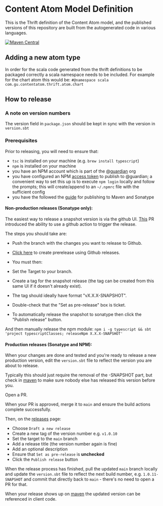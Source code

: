 # Content Atom Model Definition

This is the Thrift definition of the Content Atom model, and the published versions of this repository are built from the autogenerated code in various languages.

[![Maven Central](https://maven-badges.herokuapp.com/maven-central/com.gu/content-atom-model-thrift/badge.svg)](https://maven-badges.herokuapp.com/maven-central/com.gu/content-atom-model-thrift)

## Adding a new atom type

In order for the scala code generated from the thrift definitions to be packaged correctly a scala namespace needs to be included. For example for the chart atom this would be:
`#@namespace scala com.gu.contentatom.thrift.atom.chart`

## How to release

### A note on version numbers

The version field in `package.json` should be kept in sync with the version in `version.sbt`

### Prerequisites

Prior to releasing, you will need to ensure that:
 - `tsc` is installed on your machine (e.g. `brew install typescript`)
 - `npm` is installed on your machine
 - you have an NPM account which is part of the [@guardian](https://www.npmjs.com/org/guardian) org
 - you have configured an NPM [access token](https://docs.npmjs.com/creating-and-viewing-authentication-tokens) to 
   publish to @guardian; a convenient way to set this up is to execute `npm login` locally and follow the prompts;
   this will create/append to an `~/.npmrc` file with the sufficient config
 - you have the followed the [guide](https://docs.google.com/document/d/1rNXjoZDqZMsQblOVXPAIIOMWuwUKe3KzTCttuqS7AcY/edit)
   for publishing to Maven and Sonatype


#### Non-production releases (Sonatype only):

The easiest way to release a snapshot version is via the github UI.
[This](https://github.com/guardian/content-api-firehose-client/pull/28/373) PR introduced the ability to use a github action to trigger the release.

The steps you should take are:
- Push the branch with the changes you want to release to Github.
- [Click here](https://github.com/guardian/content-api-firehose-client/releases/new?prerelease=true) to create prerelease using Github releases.

- You must then:
- Set the Target to your branch.
- Create a tag for the snapshot release (the tag can be created from this same UI if it doesn't already exist).
- The tag should ideally have format "vX.X.X-SNAPSHOT".
- Double-check that the "Set as pre-release" box is ticket.
- To automatically release the snapshot to sonatype then click the "Publish release" button.

And then manually release the npm module:
`npm i -g typescript && sbt 'project typescriptClasses; releaseNpm X.X.X-SNAPSHOT'`


#### Production releases (Sonatype and NPM):

When your changes are done and tested and you're ready to release a new production version, edit the `version.sbt` file to reflect the version you are about to release.

Typically this should just require the removal of the -SNAPSHOT part, but check in [maven](https://repo1.maven.org/maven2/com/gu/content-api-firehose-client_2.13/) to make sure nobody else has released this version before you.

Open a PR.

When your PR is approved, merge it to `main` and ensure the build actions complete successfully.

Then, on the [releases](https://github.com/guardian/content-api-firehose-client/releases) page:
- Choose `Draft a new release`
- Create a new tag of the version number e.g. `v1.0.10`
- Set the target to the `main` branch
- Add a release title (the version number again is fine)
- Add an optional description
- Ensure that `Set as pre-release` is **unchecked**
- Click the `Publish release` button

When the release process has finished, pull the updated `main` branch locally and update the `version.sbt` file to reflect the next build number, e.g. `1.0.11-SNAPSHOT` and commit that directly back to `main` - there's no need to open a PR for that.

When your release shows up on [maven](https://repo1.maven.org/maven2/com/gu/content-api-firehose-client_2.13/) the updated version can be referenced in client code.
